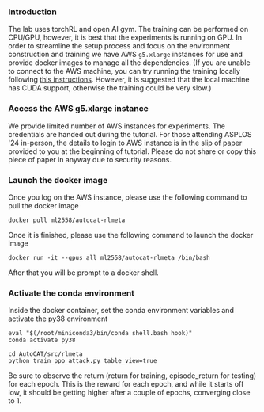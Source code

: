 ### Introduction

The lab uses torchRL and open AI gym. The training can be performed on CPU/GPU, however, it is best that the experiments is running on GPU. 
In order to streamline the setup process and focus on the environment construction and training we have AWS ```g5.xlarge``` instances for use and 
provide docker images to manage all the dependencies. (If you are unable to connect to the AWS machine, you can try running the training locally following [this instructions](local_inst.md). However, it is suggested that the local machine has CUDA support, otherwise the training could be very slow.)

### Access the AWS g5.xlarge instance

We provide limited number of AWS instances for experiments.
The credentials are handed out during the tutorial. For those attending ASPLOS '24 in-person, the details to login to AWS instance is in the slip of paper provided to you at the beginning of tutorial. Please do not share or copy this piece of paper in anyway due to security reasons. 

### Launch the docker image

Once you log on the AWS instance, please use the following command to pull the docker image 

```
docker pull ml2558/autocat-rlmeta
```

Once it is finished, please use the following command to launch the docker image

```
docker run -it --gpus all ml2558/autocat-rlmeta /bin/bash 
```

After that you will be prompt to a docker shell.

### Activate the conda environment

Inside the docker container, set the conda environment variables and activate the py38 environment

```
eval "$(/root/miniconda3/bin/conda shell.bash hook)" 
conda activate py38
```

```
cd AutoCAT/src/rlmeta
python train_ppo_attack.py table_view=true
```

Be sure to observe the return (return for training, episode_return for testing) for each epoch. This is the reward for each epoch, and while it starts off low, it should be getting higher after a couple of epochs, converging close to 1. 


